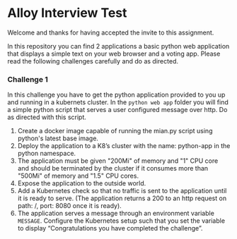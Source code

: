 # Alloy Interview Test

Welcome and thanks for having accepted the invite to this assignment.

In this repository you can find 2 applications a basic python web application that displays a simple text on your web browser and a voting app. Please read the following challenges carefully and do as directed.

### Challenge 1 ###

In this challenge you have to get the python application provided to you up and running in a kubernets cluster.
In the `python web app` folder you will find a simple python script that serves a user configured message over http. Do as directed with this script.

1.	Create a docker image capable of running the mian.py script using python's latest base image.
2.	Deploy the application to a K8’s cluster with the name: python-app in the python namespace.
3.  The application must be given "200Mi" of memory and "1" CPU core and should be terminated by the cluster if it consumes more than "500Mi" of memory and "1.5" CPU cores. 
4.	Expose the application to the outside world.
5.	Add a Kubernetes check so that no traffic is sent to the application until it is ready to serve. (The application returns a 200 to an http request on path: /, port: 8080 once it is ready).
6.	The application serves a message through an environment variable `MESSAGE`. Configure the Kubernetes setup such that you set the variable to display “Congratulations you have completed the challenge”.
